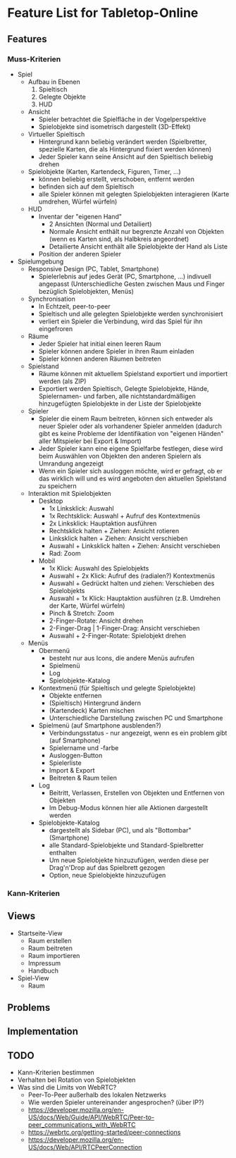 # Feature List for Tabletop-Online

## Features

### Muss-Kriterien
- Spiel
  * Aufbau in Ebenen
    1. Spieltisch
    2. Gelegte Objekte
    3. HUD
  * Ansicht
    * Spieler betrachtet die Spielfläche in der Vogelperspektive
    * Spielobjekte sind isometrisch dargestellt (3D-Effekt)
  * Virtueller Spieltisch
    * Hintergrund kann beliebig verändert werden (Spielbretter, spezielle Karten, die als Hintergrund fixiert werden können)
    * Jeder Spieler kann seine Ansicht auf den Spieltisch beliebig drehen
  * Spielobjekte (Karten, Kartendeck, Figuren, Timer, ...)
    * können beliebig erstellt, verschoben, entfernt werden
    * befinden sich auf dem Spieltisch
    * alle Spieler können mit gelegten Spielobjekten interagieren (Karte umdrehen, Würfel würfeln)
  * HUD
    * Inventar der "eigenen Hand"
      * 2 Ansichten (Normal und Detailiert)
      * Normale Ansicht enthält nur begrenzte Anzahl von Objekten (wenn es Karten sind, als Halbkreis angeordnet)
      * Detailierte Ansicht enthält alle Spielobjekte der Hand als Liste
    * Position der anderen Spieler
- Spielumgebung
  * Responsive Design (PC, Tablet, Smartphone)  
    * Spielerlebnis auf jedes Gerät (PC, Smartphone, ...) indivuell angepasst (Unterschiedliche Gesten zwischen Maus und Finger bezüglich Spielobjekten, Menüs)
  * Synchronisation
    * In Echtzeit, peer-to-peer
    * Spieltisch und alle gelegten Spielobjekte werden synchronisiert
    * verliert ein Spieler die Verbindung, wird das Spiel für ihn eingefroren
  * Räume
    * Jeder Spieler hat initial einen leeren Raum
    * Spieler können andere Spieler in ihren Raum einladen
    * Spieler können anderen Räumen beitreten
  * Spielstand
    * Räume können mit aktuellem Spielstand exportiert und importiert werden (als ZIP)
    * Exportiert werden Spieltisch, Gelegte Spielobjekte, Hände, Spielernamen- und farben, alle nichtstandardmäßigen hinzugefügten Spielobjekte in der Liste der Spielobjekte
  * Spieler
    * Spieler die einem Raum beitreten, können sich entweder als neuer Spieler oder als vorhandener Spieler anmelden (dadurch gibt es keine Probleme der Identifikation von "eigenen Händen" aller Mitspieler bei Export & Import)
    * Jeder Spieler kann eine eigene Spielfarbe festlegen, diese wird beim Auswählen von Objekten den anderen Spielern als Umrandung angezeigt
    * Wenn ein Spieler sich ausloggen möchte, wird er gefragt, ob er das wirklich will und es wird angeboten den aktuellen Spielstand zu speichern
  * Interaktion mit Spielobjekten
    * Desktop
      * 1x Linksklick: Auswahl
      * 1x Rechtsklick: Auswahl + Aufruf des Kontextmenüs
      * 2x Linksklick: Hauptaktion ausführen
      * Rechtsklick halten + Ziehen: Ansicht rotieren
      * Linksklick halten + Ziehen: Ansicht verschieben 
      * Auswahl + Linksklick halten + Ziehen: Ansicht verschieben 
      * Rad: Zoom
    * Mobil
      * 1x Klick: Auswahl des Spielobjekts
      * Auswahl + 2x Klick: Aufruf des (radialen?) Kontextmenüs
      * Auswahl + Gedrückt halten und ziehen: Verschieben des Spielobjekts
      * Auswahl + 1x Klick: Hauptaktion ausführen (z.B. Umdrehen der Karte, Würfel würfeln)
      * Pinch & Stretch: Zoom
      * 2-Finger-Rotate: Ansicht drehen
      * 2-Finger-Drag | 1-Finger-Drag: Ansicht verschieben
      * Auswahl + 2-Finger-Rotate: Spielobjekt drehen
  * Menüs
    * Obermenü
      * besteht nur aus Icons, die andere Menüs aufrufen
      * Spielmenü
      * Log
      * Spielobjekte-Katalog
    * Kontextmenü (für Spieltisch und gelegte Spielobjekte)
      * Objekte entfernen
      * (Spieltisch) Hintergrund ändern
      * (Kartendeck) Karten mischen
      * Unterschiedliche Darstellung zwischen PC und Smartphone
    * Spielmenü (auf Smartphone ausblenden?)
      * Verbindungsstatus - nur angezeigt, wenn es ein problem gibt (auf Smartphone)
      * Spielername und -farbe
      * Ausloggen-Button
      * Spielerliste
      * Import & Export
      * Beitreten & Raum teilen
    * Log
      * Beitritt, Verlassen, Erstellen von Objekten und Entfernen von Objekten
      * Im Debug-Modus können hier alle Aktionen dargestellt werden
    * Spielobjekte-Katalog
      * dargestellt als Sidebar (PC), und als "Bottombar" (Smartphone)
      * alle Standard-Spielobjekte und Standard-Spielbretter enthalten
      * Um neue Spielobjekte hinzuzufügen, werden diese per Drag'n'Drop auf das Spielbrett gezogen
      * Option, neue Spielobjekte hinzuzufügen


### Kann-Kriterien

## Views
- Startseite-View
  * Raum erstellen
  * Raum beitreten
  * Raum importieren
  * Impressum
  * Handbuch
- Spiel-View
  * Raum

## Problems

## Implementation

## TODO
- Kann-Kriterien bestimmen
- Verhalten bei Rotation von Spielobjekten
- Was sind die Limits von WebRTC?
  * Peer-To-Peer außerhalb des lokalen Netzwerks
  * Wie werden Spieler untereinander angesprochen? (über IP?)
  * https://developer.mozilla.org/en-US/docs/Web/Guide/API/WebRTC/Peer-to-peer_communications_with_WebRTC
  * https://webrtc.org/getting-started/peer-connections
  * https://developer.mozilla.org/en-US/docs/Web/API/RTCPeerConnection